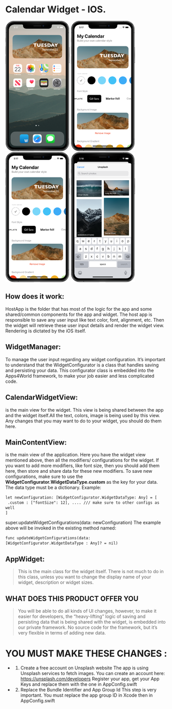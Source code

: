 # Calendar Widget - IOS.
<img src = "sc/1.png" width ="200" /> <img src = "sc/2.png" width ="200" />
<img src = "sc/2.png" width ="200" /> <img src = "sc/3.png" width ="200" />

## How does it work: 
HostApp is the folder that has most of the logic for the app and 
some shared/common components for the app and widget.
The host app is responsible to save any user input like text color, 
font, alignment, etc. Then the widget will retrieve these user input 
details and render the widget view.
Rendering is dictated by the iOS itself.
## WidgetManager: 
To manage the user input regarding any widget configuration.
It’s important to understand that the WidgetConfigurator is a 
class that handles saving and persisting your data.
This configurator class is embedded into the Apps4World 
framework, to make your job easier and less complicated code.
## CalendarWidgetView:
 is the main view for the widget. This view 
is being shared between the app and the widget itself.All the text, colors, image is being used by this view. Any 
changes that you may want to do to your widget, you should do 
them here.
## MainContentView:
 is the main view of the application. Here you 
have the widget view mentioned above, then all the modifiers/
configurations for the widget.
If you want to add more modifiers, like font size, then you should 
add them here, then store and share data for these new 
modifiers.
To save new configurations, make sure to use the 
<b>WidgetConfigurator.WidgetDataType.custom</b> as the key for 
your data.
The data type must be a dictionary.
Example:
```
let newConfiguration: [WidgetConfigurator.WidgetDataType: Any] = [ 
 .custom : ["fontSize": 12], .... /// make sure to other configs as well
] 
```
super.updateWidgetConfigurations(data: newConfiguration)
The example above will be invoked in the existing method 
named:

```
func updateWidgetConfigurations(data:
[WidgetConfigurator.WidgetDataType : Any]? = nil)
```
## AppWidget: 
> This is the main class for the widget itself. There is not much to 
do in this class, unless you want to change the display name of 
your widget, description or widget sizes.

## WHAT DOES THIS PRODUCT OFFER YOU
 > You will be able to do all kinds of UI changes, however, to make it easier for developers, the “heavy-lifting” logic of saving and persisting data that is being shared with the widget, is embedded into our private framework. No source code for the framework, but it’s very flexible in terms of adding new data. 

 # YOU MUST MAKE THESE CHANGES :
 - 1. Create a free account on Unsplash website 
The app is using Unsplash services to fetch images. You can 
create an account here: https://unsplash.com/developers
Register your app, get your App Keys and replace them with the 
one in AppConfig.swift
- 2. Replace the Bundle Identifier and App Group Id 
This step is very important. You must replace the app group ID in 
Xcode then in AppConfig.swift
